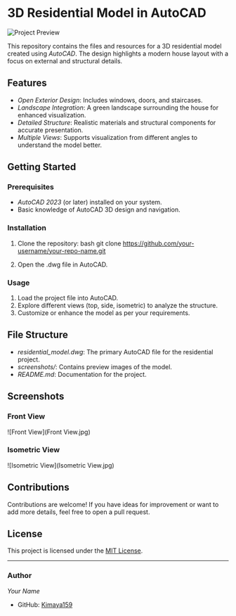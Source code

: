 # 3D Residential Model in AutoCAD

![Project Preview](link-to-your-image.jpg)

This repository contains the files and resources for a 3D residential model created using *AutoCAD*. The design highlights a modern house layout with a focus on external and structural details.

## Features

- *Open Exterior Design*: Includes windows, doors, and staircases.
- *Landscape Integration*: A green landscape surrounding the house for enhanced visualization.
- *Detailed Structure*: Realistic materials and structural components for accurate presentation.
- *Multiple Views*: Supports visualization from different angles to understand the model better.

## Getting Started

### Prerequisites

- *AutoCAD 2023* (or later) installed on your system.
- Basic knowledge of AutoCAD 3D design and navigation.

### Installation

1. Clone the repository:
   bash
   git clone https://github.com/your-username/your-repo-name.git
   
2. Open the .dwg file in AutoCAD.

### Usage

1. Load the project file into AutoCAD.
2. Explore different views (top, side, isometric) to analyze the structure.
3. Customize or enhance the model as per your requirements.

## File Structure

- *residential_model.dwg*: The primary AutoCAD file for the residential project.
- *screenshots/*: Contains preview images of the model.
- *README.md*: Documentation for the project.

## Screenshots

### Front View
![Front View](Front View.jpg)

### Isometric View
![Isometric View](Isometric View.jpg)

## Contributions

Contributions are welcome! If you have ideas for improvement or want to add more details, feel free to open a pull request.

## License

This project is licensed under the [MIT License](LICENSE).

---

### Author

*Your Name*  
- GitHub: [Kimaya159](https://github.com/Kimaya159)
